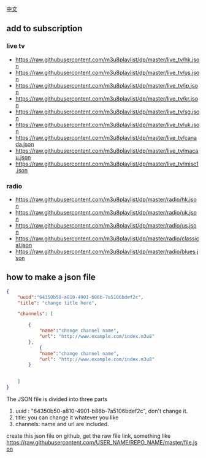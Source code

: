 [中文](../blob/master/README_CN.md)

## add to subscription

### live tv

* https://raw.githubusercontent.com/m3u8playlist/dp/master/live_tv/hk.json
* https://raw.githubusercontent.com/m3u8playlist/dp/master/live_tv/us.json
* https://raw.githubusercontent.com/m3u8playlist/dp/master/live_tv/jp.json
* https://raw.githubusercontent.com/m3u8playlist/dp/master/live_tv/kr.json
* https://raw.githubusercontent.com/m3u8playlist/dp/master/live_tv/sg.json
* https://raw.githubusercontent.com/m3u8playlist/dp/master/live_tv/uk.json
* https://raw.githubusercontent.com/m3u8playlist/dp/master/live_tv/canada.json
* https://raw.githubusercontent.com/m3u8playlist/dp/master/live_tv/macau.json
* https://raw.githubusercontent.com/m3u8playlist/dp/master/live_tv/misc1.json

### radio
* https://raw.githubusercontent.com/m3u8playlist/dp/master/radio/hk.json
* https://raw.githubusercontent.com/m3u8playlist/dp/master/radio/uk.json
* https://raw.githubusercontent.com/m3u8playlist/dp/master/radio/us.json
* https://raw.githubusercontent.com/m3u8playlist/dp/master/radio/classical.json
* https://raw.githubusercontent.com/m3u8playlist/dp/master/radio/blues.json



## how to make a json file


```json
{
	"uuid":"64350b50-a810-4901-b86b-7a5106bdef2c",
	"title": "change title here",

	"channels": [		

		{
			"name":"change channel name",
			"url": "http://www.example.com/index.m3u8"
		},
    		{
			"name":"change channel name",
			"url": "http://www.example.com/index.m3u8"
		}

    
    ]
}
```

The JSON file is divided into three parts
1. uuid : "64350b50-a810-4901-b86b-7a5106bdef2c", don't change it.
2. title: you can change it whatever you like
3. channels: name and url are included.

create this json file on github, get the raw file link, something like
https://raw.githubusercontent.com/USER_NAME/REPO_NAME/master/file.json
